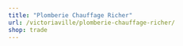 ```yaml
---
title: "Plomberie Chauffage Richer"
url: /victoriaville/plomberie-chauffage-richer/
shop: trade
---
```

